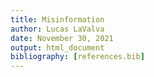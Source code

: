 ```yaml
---
title: Misinformation
author: Lucas LaValva
date: November 30, 2021
output: html_document
bibliography: [references.bib]
---
```



